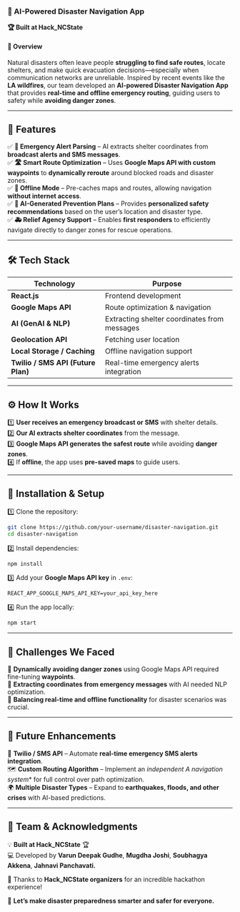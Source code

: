 ### **📍 AI-Powered Disaster Navigation App**  
**🏆 Built at Hack_NCState**  

#### **🚨 Overview**  
Natural disasters often leave people **struggling to find safe routes**, locate shelters, and make quick evacuation decisions—especially when communication networks are unreliable. Inspired by recent events like the **LA wildfires**, our team developed an **AI-powered Disaster Navigation App** that provides **real-time and offline emergency routing**, guiding users to safety while **avoiding danger zones**.  

---

## **🌟 Features**  

✅ **📡 Emergency Alert Parsing** – AI extracts shelter coordinates from **broadcast alerts and SMS messages**.  
✅ **🛣️ Smart Route Optimization** – Uses **Google Maps API with custom waypoints** to **dynamically reroute** around blocked roads and disaster zones.  
✅ **📶 Offline Mode** – Pre-caches maps and routes, allowing navigation **without internet access**.  
✅ **🤖 AI-Generated Prevention Plans** – Provides **personalized safety recommendations** based on the user’s location and disaster type.  
✅ **🚑 Relief Agency Support** – Enables **first responders** to efficiently navigate directly to danger zones for rescue operations.  

---

## **🛠️ Tech Stack**  

| Technology     | Purpose |
|---------------|---------|
| **React.js**  | Frontend development |
| **Google Maps API** | Route optimization & navigation |
| **AI (GenAI & NLP)** | Extracting shelter coordinates from messages |
| **Geolocation API** | Fetching user location |
| **Local Storage / Caching** | Offline navigation support |
| **Twilio / SMS API (Future Plan)** | Real-time emergency alerts integration |

---

## **⚙️ How It Works**  

1️⃣ **User receives an emergency broadcast or SMS** with shelter details.  
2️⃣ **Our AI extracts shelter coordinates** from the message.  
3️⃣ **Google Maps API generates the safest route** while avoiding **danger zones**.  
4️⃣ If **offline**, the app uses **pre-saved maps** to guide users.  

---

## **🚀 Installation & Setup**  

1️⃣ Clone the repository:  
```bash
git clone https://github.com/your-username/disaster-navigation.git
cd disaster-navigation
```
2️⃣ Install dependencies:  
```bash
npm install
```
3️⃣ Add your **Google Maps API key** in `.env`:  
```env
REACT_APP_GOOGLE_MAPS_API_KEY=your_api_key_here
```
4️⃣ Run the app locally:  
```bash
npm start
```

---

## **📝 Challenges We Faced**  

🔹 **Dynamically avoiding danger zones** using Google Maps API required fine-tuning **waypoints**.  
🔹 **Extracting coordinates from emergency messages** with AI needed NLP optimization.  
🔹 **Balancing real-time and offline functionality** for disaster scenarios was crucial.  

---

## **🎯 Future Enhancements**  

🚧 **Twilio / SMS API** – Automate **real-time emergency SMS alerts integration**.  
🗺️ **Custom Routing Algorithm** – Implement an **independent A* navigation system** for full control over path optimization.  
🌍 **Multiple Disaster Types** – Expand to **earthquakes, floods, and other crises** with AI-based predictions.  

---

## **📢 Team & Acknowledgments**  

💡 **Built at Hack_NCState** 🏆  
💻 Developed by **Varun Deepak Gudhe**, **Mugdha Joshi**, **Soubhagya Akkena**, **Jahnavi Panchavati.**  

🙏 Thanks to **Hack_NCState organizers** for an incredible hackathon experience!  

🚀 **Let’s make disaster preparedness smarter and safer for everyone.**  

